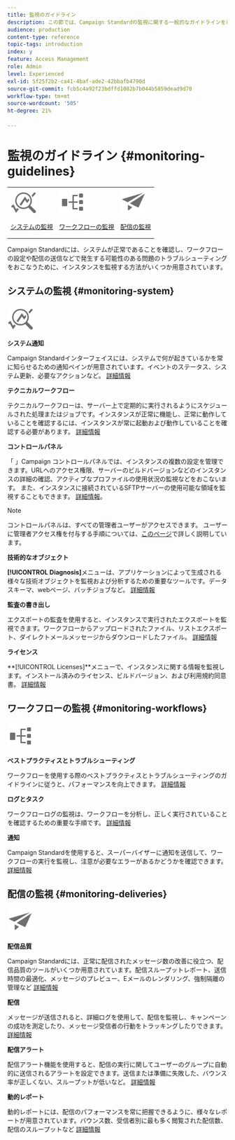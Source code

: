```yaml
---
title: 監視のガイドライン
description: この節では、Campaign Standardの監視に関する一般的なガイドラインを示します。
audience: production
content-type: reference
topic-tags: introduction
index: y
feature: Access Management
role: Admin
level: Experienced
exl-id: 5f25f2b2-ca41-4baf-ade2-42bbafb4790d
source-git-commit: fcb5c4a92f23bdffd1082b7b044b5859dead9d70
workflow-type: tm+mt
source-wordcount: '505'
ht-degree: 21%

---
```


# 監視のガイドライン {#monitoring-guidelines}

<table>
<tr><td><img src="assets/do-not-localize/icon_system.svg" width="60px"><p><a href="#monitoring-system">システムの監視</a></p></td>
<td><img src="assets/do-not-localize/icon_workflows.svg" width="60px"><p><a href="#moniroting-workflows">ワークフローの監視</a></p></td>
<td><img src="assets/do-not-localize/icon_send.svg" width="60px"><p><a href="#monitoring-deliveries">配信の監視</a></p></td></tr>
</table>

Campaign Standardには、システムが正常であることを確認し、ワークフローの設定や配信の送信などで発生する可能性のある問題のトラブルシューティングをおこなうために、インスタンスを監視する方法がいくつか用意されています。

## システムの監視 {#monitoring-system}

<img src="assets/do-not-localize/icon_system.svg" width="60px">

**システム通知**

Campaign Standardインターフェイスには、システムで何が起きているかを常に知らせるための通知ペインが用意されています。イベントのステータス、システム更新、必要なアクションなど。 [詳細情報](../../start/using/interface-description.md#top-bar)


**テクニカルワークフロー**

テクニカルワークフローは、サーバー上で定期的に実行されるようにスケジュールされた処理またはジョブです。インスタンスが正常に機能し、正常に動作していることを確認するには、インスタンスが常に起動および動作していることを確認する必要があります。 [詳細情報](../../administration/using/technical-workflows.md)

**コントロールパネル**

「 」Campaign コントロールパネルでは、インスタンスの複数の設定を管理できます。URLへのアクセス権限、サーバーのビルドバージョンなどのインスタンスの詳細の確認、アクティブなプロファイルの使用状況の監視などをおこないます。 また、インスタンスに接続されているSFTPサーバーの使用可能な領域を監視することもできます。 [詳細情報](https://experienceleague.adobe.com/docs/control-panel/using/control-panel-home.html?lang=ja)。

>[!NOTE]
>
>コントロールパネルは、すべての管理者ユーザーがアクセスできます。 ユーザーに管理者アクセス権を付与する手順については、[このページ](https://experienceleague.adobe.com/docs/control-panel/using/discover-control-panel/managing-permissions.html?lang=ja#discover-control-panel)で詳しく説明しています。

**技術的なオブジェクト**

**[!UICONTROL Diagnosis]**&#x200B;メニューは、アプリケーションによって生成される様々な技術オブジェクトを監視および分析するための重要なツールです。データスキーマ、webページ、バッチジョブなど。 [詳細情報](../../developing/using/monitoring-data-model-changes.md)

**監査の書き出し**

エクスポートの監査を使用すると、インスタンスで実行されたエクスポートを監視できます。ワークフローからアップロードされたファイル、リストエクスポート、ダイレクトメールメッセージからダウンロードしたファイル。
[詳細情報](../../administration/using/auditing-export-logs.md)

**ライセンス**

**[!UICONTROL Licenses]**メニューで、インスタンスに関する情報を監視します。インストール済みのライセンス、ビルドバージョン、および利用規約同意書。
[詳細情報](../../administration/using/licenses.md)

## ワークフローの監視 {#monitoring-workflows}

<img src="assets/do-not-localize/icon_workflows.svg" width="60px">

**ベストプラクティスとトラブルシューティング**

ワークフローを使用する際のベストプラクティスとトラブルシューティングのガイドラインに従うと、パフォーマンスを向上できます。
[詳細情報](../../automating/using/best-practices-workflows.md)

**ログとタスク**

ワークフローログの監視は、ワークフローを分析し、正しく実行されていることを確認するための重要な手順です。
[詳細情報](../../automating/using/monitoring-workflow-execution.md#workflow-log-and-tasks)

**通知**

Campaign Standardを使用すると、スーパーバイザーに通知を送信して、ワークフローの実行を監視し、注意が必要なエラーがあるかどうかを確認できます。
[詳細情報](../../automating/using/monitoring-workflow-execution.md#error-management)

## 配信の監視 {#monitoring-deliveries}

<img src="assets/do-not-localize/icon_send.svg" width="60px">

**配信品質**

Campaign Standardには、正常に配信されたメッセージ数の改善に役立つ、配信品質のツールがいくつか用意されています。配信スループットレポート、送信時間の最適化、メッセージのプレビュー、Eメールのレンダリング、強制隔離の管理など
[詳細情報](../../sending/using/about-deliverability.md)

**配信**

メッセージが送信されると、詳細ログを使用して、配信を監視し、キャンペーンの成功を測定したり、メッセージ受信者の行動をトラッキングしたりできます。
[詳細情報](../../sending/using/monitoring-a-delivery.md)

**配信アラート**

配信アラート機能を使用すると、配信の実行に関してユーザーのグループに自動的に送信されるアラートを設定できます。送信または準備に失敗した、バウンス率が正しくない、スループットが低いなど。
[詳細情報](../../sending/using/receiving-alerts-when-failures-happen.md)

**動的レポート**

動的レポートには、配信のパフォーマンスを常に把握できるように、様々なレポートが用意されています。バウンス数、受信者別に最も多く閲覧された配信数、配信のスループットなど
[詳細情報](../../reporting/using/about-dynamic-reports.md)
